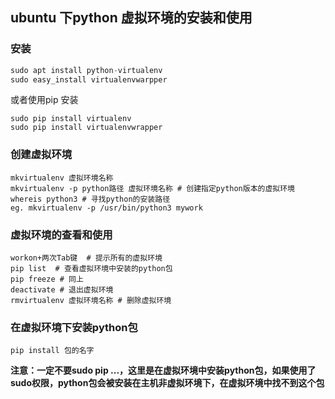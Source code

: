 ## ubuntu 下python 虚拟环境的安装和使用

### 安装

```python
sudo apt install python-virtualenv
sudo easy_install virtualenvwarpper
```

或者使用pip 安装

```
sudo pip install virtualenv
sudo pip install virtualenvwrapper
```

### 创建虚拟环境

```
mkvirtualenv 虚拟环境名称
mkvirtualenv -p python路径 虚拟环境名称 # 创建指定python版本的虚拟环境
whereis python3 # 寻找python的安装路径
eg. mkvirtualenv -p /usr/bin/python3 mywork
```

### 虚拟环境的查看和使用

```
workon+两次Tab键  # 提示所有的虚拟环境
pip list  # 查看虚拟环境中安装的python包
pip freeze # 同上
deactivate # 退出虚拟环境
rmvirtualenv 虚拟环境名称 # 删除虚拟环境
```

### 在虚拟环境下安装python包

```
pip install 包的名字
```

**注意：一定不要sudo pip ...，这里是在虚拟环境中安装python包，如果使用了sudo权限，python包会被安装在主机非虚拟环境下，在虚拟环境中找不到这个包**



